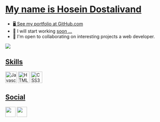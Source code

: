 <a class= "headding-Link" href="#may-name-is-hosein-dostalivand"><h1>My name is Hosein Dostalivand</h1>

<ul dir="auto">
<li>🖥️  See my portfolio at <a href="https://github.com/Hosein-DAV" rel="nofollow">GitHub.com</a></li>
<li>🚀  I will start working <a href="#" rel="nofollow">soon ...</a></li>
<li>🤝  I'm open to collaborating on interesting projects a web developer.</li>
</ul>

<a href="#" rel="nofollow"><img src="https://camo.githubusercontent.com/5cac0da6953570ced107f446fc62a99180108bed7c395451e18d694207ca3f3c/68747470733a2f2f696d672e736869656c64732e696f2f747769747465722f666f6c6c6f772f626164726e657a6861643f6c6f676f3d74776974746572267374796c653d666f722d7468652d626164676526636f6c6f723d303839316232266c6162656c436f6c6f723d316331393137" data-canonical-src="#" style="max-width: 100%;"></a>


<a class= "headding-Link" href="#Skills"><h2>Skills</h2>
<a href="https://developer.mozilla.org/en-US/docs/Web/JavaScript" rel="nofollow"><img src="https://raw.githubusercontent.com/danielcranney/readme-generator/main/public/icons/skills/javascript-colored.svg" width="36" height="36" alt="Javascript" style="max-width: 100%;"></a>
<a href="https://developer.mozilla.org/en-US/docs/Glossary/HTML5" rel="nofollow"><img src="https://raw.githubusercontent.com/danielcranney/readme-generator/main/public/icons/skills/html5-colored.svg" width="36" height="36" alt="HTML5" style="max-width: 100%;"></a>
<a href="https://developer.mozilla.org/en-US/docs/Web/CSS" rel="nofollow"><img src="https://raw.githubusercontent.com/danielcranney/readme-generator/main/public/icons/skills/css3-colored.svg" width="36" height="36" alt="CSS3" style="max-width: 100%;"></a>

<a class= "headding-Link" href="#social"><h2>Social</h2>
<a href="#" rel="nofollow"><img src="https://raw.githubusercontent.com/danielcranney/readme-generator/main/public/icons/socials/linkedin.svg" width="32" height="32" style="max-width: 100%;"></a>
<a href="#" rel="nofollow"><img src="https://raw.githubusercontent.com/danielcranney/readme-generator/main/public/icons/socials/instagram.svg" width="32" height="32" style="max-width: 100%;"></a>

